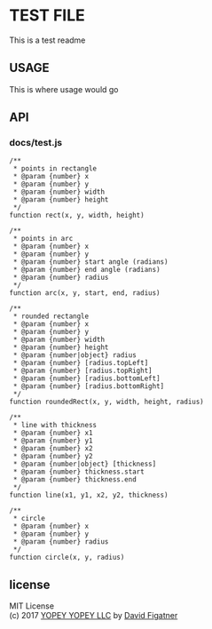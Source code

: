 # TEST FILE
This is a test readme

## USAGE
This is where usage would go

## API
### docs/test.js
```
/**
 * points in rectangle
 * @param {number} x
 * @param {number} y
 * @param {number} width
 * @param {number} height
 */
function rect(x, y, width, height)

/**
 * points in arc
 * @param {number} x
 * @param {number} y
 * @param {number} start angle (radians)
 * @param {number} end angle (radians)
 * @param {number} radius
 */
function arc(x, y, start, end, radius)

/**
 * rounded rectangle
 * @param {number} x
 * @param {number} y
 * @param {number} width
 * @param {number} height
 * @param {number|object} radius
 * @param {number} [radius.topLeft]
 * @param {number} [radius.topRight]
 * @param {number} [radius.bottomLeft]
 * @param {number} [radius.bottomRight]
 */
function roundedRect(x, y, width, height, radius)

/**
 * line with thickness
 * @param {number} x1
 * @param {number} y1
 * @param {number} x2
 * @param {number} y2
 * @param {number|object} [thickness]
 * @param {number} thickness.start
 * @param {number} thickness.end
 */
function line(x1, y1, x2, y2, thickness)

/**
 * circle
 * @param {number} x
 * @param {number} y
 * @param {number} radius
 */
function circle(x, y, radius)
```
## license  
MIT License  
(c) 2017 [YOPEY YOPEY LLC](https://yopeyopey.com/) by [David Figatner](https://twitter.com/yopey_yopey/)
